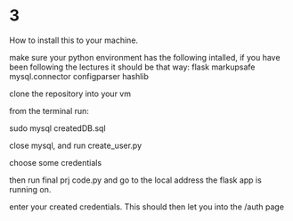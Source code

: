 # 3

How to install this to your machine.

make sure your python environment has the following intalled, if you have been following the lectures it should be that way:
flask
markupsafe
mysql.connector
configparser
hashlib

clone the repository into your vm

from the terminal run:

sudo mysql
createdDB.sql


close mysql, and run create_user.py 


choose some credentials

then run final prj code.py and go to the local address the flask app is running on.

enter your created credentials. This should then let you into the /auth page
